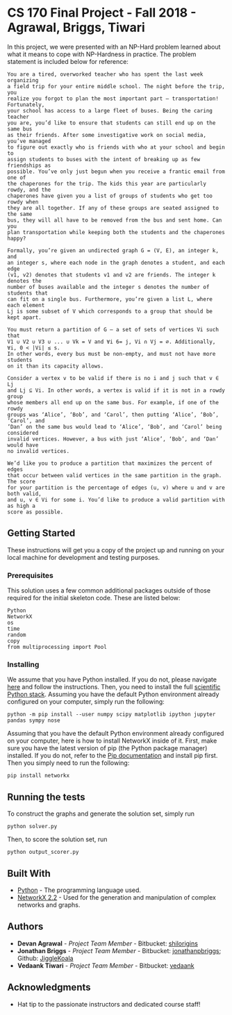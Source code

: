 # CS 170 Final Project - Fall 2018 - Agrawal, Briggs, Tiwari

In this project, we were presented with an NP-Hard problem learned about what it means to cope with NP-Hardness in practice. The problem statement is included below for reference:

    You are a tired, overworked teacher who has spent the last week organizing
    a field trip for your entire middle school. The night before the trip, you
    realize you forgot to plan the most important part – transportation! Fortunately,
    your school has access to a large fleet of buses. Being the caring teacher
    you are, you’d like to ensure that students can still end up on the same bus
    as their friends. After some investigative work on social media, you’ve managed
    to figure out exactly who is friends with who at your school and begin to
    assign students to buses with the intent of breaking up as few friendships as
    possible. You’ve only just begun when you receive a frantic email from one of
    the chaperones for the trip. The kids this year are particularly rowdy, and the
    chaperones have given you a list of groups of students who get too rowdy when
    they are all together. If any of these groups are seated assigned to the same
    bus, they will all have to be removed from the bus and sent home. Can you
    plan transportation while keeping both the students and the chaperones happy?

    Formally, you’re given an undirected graph G = (V, E), an integer k, and
    an integer s, where each node in the graph denotes a student, and each edge
    (v1, v2) denotes that students v1 and v2 are friends. The integer k denotes the
    number of buses available and the integer s denotes the number of students that
    can fit on a single bus. Furthermore, you’re given a list L, where each element
    Lj is some subset of V which corresponds to a group that should be kept apart.

    You must return a partition of G – a set of sets of vertices Vi such that
    V1 ∪ V2 ∪ V3 ∪ ... ∪ Vk = V and ∀i 6= j, Vi ∩ Vj = ∅. Additionally, ∀i, 0 < |Vi| ≤ s. 
    In other words, every bus must be non-empty, and must not have more students
    on it than its capacity allows.

    Consider a vertex v to be valid if there is no i and j such that v ∈ Lj
    and Lj ⊆ Vi. In other words, a vertex is valid if it is not in a rowdy group
    whose members all end up on the same bus. For example, if one of the rowdy
    groups was ‘Alice’, ‘Bob’, and ‘Carol’, then putting ‘Alice’, ‘Bob’, ‘Carol’, and
    ’Dan’ on the same bus would lead to ‘Alice’, ‘Bob’, and ‘Carol’ being considered
    invalid vertices. However, a bus with just ‘Alice’, ‘Bob’, and ‘Dan’ would have
    no invalid vertices.

    We’d like you to produce a partition that maximizes the percent of edges
    that occur between valid vertices in the same partition in the graph. The score
    for your partition is the percentage of edges (u, v) where u and v are both valid,
    and u, v ∈ Vi for some i. You’d like to produce a valid partition with as high a
    score as possible.

## Getting Started

These instructions will get you a copy of the project up and running on your local machine for development and testing purposes.

### Prerequisites

This solution uses a few common additional packages outside of those required for the initial skeleton code. These are listed below:

```
Python
NetworkX
os
time
random
copy
from multiprocessing import Pool
```

### Installing

We assume that you have Python installed. If you do not, please navigate [here](https://www.python.org/about/gettingstarted/) and follow the instructions. Then, you need to install the full [scientific Python stack](https://scipy.org/install.html). Assuming you have the default Python environment already configured on your computer, simply run the following:

```
python -m pip install --user numpy scipy matplotlib ipython jupyter pandas sympy nose
```

Assuming that you have the default Python environment already configured on your computer, here is how to install NetworkX inside of it. First, make sure you have the latest version of pip (the Python package manager) installed. If you do not, refer to the [Pip documentation](https://pip.pypa.io/en/stable/installing/) and install pip first. Then you simply need to run the following:

```
pip install networkx
```

## Running the tests

To construct the graphs and generate the solution set, simply run

```
python solver.py
```

Then, to score the solution set, run

```
python output_scorer.py
```

## Built With

* [Python](https://www.python.org/) - The programming language used.
* [NetworkX 2.2](https://networkx.github.io/) - Used for the generation and manipulation of complex networks and graphs.


## Authors

* **Devan Agrawal** - *Project Team Member* - Bitbucket: [shilorigins](https://bitbucket.org/shilorigins/)
* **Jonathan Briggs** - *Project Team Member* - Bitbucket: [jonathanpbriggs](https://bitbucket.org/jonathanpbriggs/); Github: [JiggleKoala](https://github.com/JiggleKoala)
* **Vedaank Tiwari** - *Project Team Member* - Bitbucket: [vedaank](https://bitbucket.org/vedaank/)

## Acknowledgments

* Hat tip to the passionate instructors and dedicated course staff!
